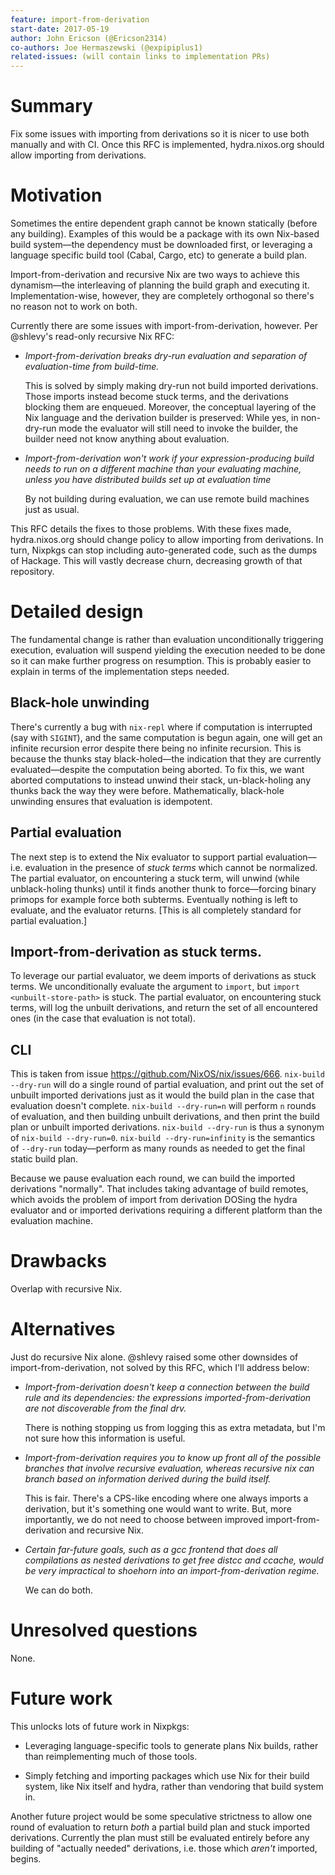 ```yaml
---
feature: import-from-derivation
start-date: 2017-05-19
author: John Ericson (@Ericson2314)
co-authors: Joe Hermaszewski (@expipiplus1)
related-issues: (will contain links to implementation PRs)
---
```


# Summary
[summary]: #summary

Fix some issues with importing from derivations so it is nicer to use both manually and with CI.
Once this RFC is implemented, hydra.nixos.org should allow importing from derivations.

# Motivation
[motivation]: #motivation

Sometimes the entire dependent graph cannot be known statically (before any building).
Examples of this would be a package with its own Nix-based build system—the dependency must be downloaded first,
or leveraging a language specific build tool (Cabal, Cargo, etc) to generate a build plan.

Import-from-derivation and recursive Nix are two ways to achieve this dynamism—the interleaving of planning the build graph and executing it.
Implementation-wise, however, they are completely orthogonal so there's no reason not to work on both.

Currently there are some issues with import-from-derivation, however. Per @shlevy's read-only recursive Nix RFC:

- *Import-from-derivation breaks dry-run evaluation and separation of evaluation-time from build-time.*

  This is solved by simply making dry-run not build imported derivations.
  Those imports instead become stuck terms, and the derivations blocking them are enqueued.
  Moreover, the conceptual layering of the Nix language and the derivation builder is preserved:
  While yes, in non-dry-run mode the evaluator will still need to invoke the builder, the builder need not know anything about evaluation.

- *Import-from-derivation won't work if your expression-producing build needs to run on a different machine than your evaluating machine, unless you have distributed builds set up at evaluation time*

  By not building during evaluation, we can use remote build machines just as usual.

This RFC details the fixes to those problems.
With these fixes made, hydra.nixos.org should change policy to allow importing from derivations.
In turn, Nixpkgs can stop including auto-generated code, such as the dumps of Hackage.
This will vastly decrease churn, decreasing growth of that repository.

# Detailed design
[design]: #detailed-design

The fundamental change is rather than evaluation unconditionally triggering execution, evaluation will suspend yielding the execution needed to be done so it can make further progress on resumption.
This is probably easier to explain in terms of the implementation steps needed.

## Black-hole unwinding

There's currently a bug with `nix-repl` where if computation is interrupted (say with `SIGINT`), and the same computation is begun again, one will get an infinite recursion error despite there being no infinite recursion.
This is because the thunks stay black-holed—the indication that they are currently evaluated—despite the computation being aborted.
To fix this, we want aborted computations to instead unwind their stack, un-black-holing any thunks back the way they were before.
Mathematically, black-hole unwinding ensures that evaluation is idempotent.

## Partial evaluation

The next step is to extend the Nix evaluator to support partial evaluation—i.e. evaluation in the presence of *stuck terms* which cannot be normalized.
The partial evaluator, on encountering a stuck term, will unwind (while unblack-holing thunks) until it finds another thunk to force—forcing binary primops for example force both subterms.
Eventually nothing is left to evaluate, and the evaluator returns.
[This is all completely standard for partial evaluation.]

## Import-from-derivation as stuck terms.

To leverage our partial evaluator, we deem imports of derivations as stuck terms.
We unconditionally evaluate the argument to `import`, but `import <unbuilt-store-path>` is stuck.
The partial evaluator, on encountering stuck terms, will log the unbuilt derivations, and return the set of all encountered ones (in the case that evaluation is not total).

## CLI

This is taken from issue https://github.com/NixOS/nix/issues/666.
`nix-build --dry-run` will do a single round of partial evaluation, and print out the set of unbuilt imported derivations just as it would the build plan in the case that evaluation doesn't complete.
`nix-build --dry-run=n` will perform `n` rounds of evaluation, and then building unbuilt derivations, and then print the build plan or unbuilt imported derivations.
`nix-build --dry-run` is thus a synonym of `nix-build --dry-run=0`.
`nix-build --dry-run=infinity` is the semantics of `--dry-run` today—perform as many rounds as needed to get the final static build plan.

Because we pause evaluation each round, we can build the imported derivations "normally".
That includes taking advantage of build remotes, which avoids the problem of import from derivation DOSing the hydra evaluator and or imported derivations requiring a different platform than the evaluation machine.

# Drawbacks
[drawbacks]: #drawbacks

Overlap with recursive Nix.

# Alternatives
[alternatives]: #alternatives

Just do recursive Nix alone. @shlevy raised some other downsides of import-from-derivation, not solved by this RFC, which I'll address below:

- *Import-from-derivation doesn't keep a connection between the build rule and its dependencies: the expressions imported-from-derivation are not discoverable from the final drv.*

  There is nothing stopping us from logging this as extra metadata, but I'm not sure how this information is useful.

- *Import-from-derivation requires you to know up front all of the possible branches that involve recursive evaluation, whereas recursive nix can branch based on information derived during the build itself.*

  This is fair. There's a CPS-like encoding where one always imports a derivation, but it's something one would want to write.
  But, more importantly, we do not need to choose between improved import-from-derivation and recursive Nix.

- *Certain far-future goals, such as a gcc frontend that does all compilations as nested derivations to get free distcc and ccache, would be very impractical to shoehorn into an import-from-derivation regime.*

  We can do both.


# Unresolved questions
[unresolved]: #unresolved-questions

None.

# Future work
[future]: #future-work

This unlocks lots of future work in Nixpkgs:

 - Leveraging language-specific tools to generate plans Nix builds, rather than reimplementing much of those tools.

 - Simply fetching and importing packages which use Nix for their build system, like Nix itself and hydra, rather than vendoring that build system in.

Another future project would be some speculative strictness to allow one round of evaluation to return *both* a partial build plan and stuck imported derivations.
Currently the plan must still be evaluated entirely before any building of "actually needed" derivations, i.e. those which *aren't* imported, begins.
